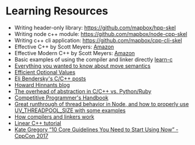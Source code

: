 # Learning Resources

- Writing header-only library: https://github.com/mapbox/hpp-skel
- Writing node c++ module: https://github.com/mapbox/node-cpp-skel
- Writing c++ cli application: https://github.com/mapbox/cpp-cli-skel
- Effective C++ by Scott Meyers: [Amazon](https://amzn.com/0321334876)
- Effective Modern C++ by Scott Meyers: [Amazon](https://amzn.com/1491903996)
- Basic examples of using the compiler and linker directly [learn-c](https://github.com/springmeyer/learn-c)
- [Everything you wanted to know about move semantics](http://www.slideshare.net/ripplelabs/howard-hinnant-accu2014)
- [Efficient Optional Values](https://akrzemi1.wordpress.com/2015/07/15/efficient-optional-values/)
- [Eli Bendersky's C/C++ posts](http://eli.thegreenplace.net/tag/c-c)
- [Howard Hinnants blog](https://howardhinnant.github.io)
- [The overhead of abstraction in C/C++ vs. Python/Ruby](http://blog.reverberate.org/2014/10/the-overhead-of-abstraction-in-cc-vs.html)
- [Competitive Programmer's Handbook](https://cses.fi/book.html)
- [Great runthrough of thread behavior in Node, and how to properly use UV_THREADPOOL_SIZE with some examples](https://www.future-processing.pl/blog/on-problems-with-threads-in-node-js/)
- [How compilers and linkers work](http://www.lurklurk.org/linkers/linkers.html)
- [Linear C++ tutorial](https://github.com/jesyspa/linear-cpp)
- [Kate Gregory “10 Core Guidelines You Need to Start Using Now” - CppCon 2017](https://www.youtube.com/watch?v=XkDEzfpdcSg)
